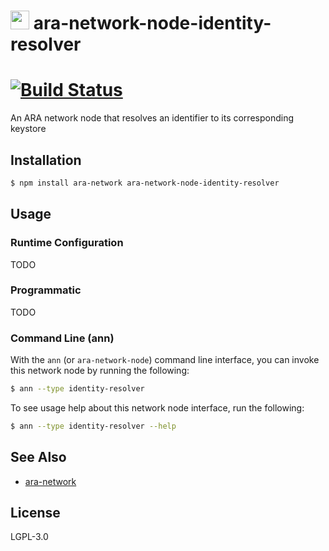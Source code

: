<img src="https://github.com/AraBlocks/docs/blob/master/ara.png" width="30" height="30" /> ara-network-node-identity-resolver
======================================

[![Build Status](https://travis-ci.com/AraBlocks/ara-network-node-identity-resolver.svg?token=Ty4yTmKT8aELetQd1xZp&branch=master)](https://travis-ci.com/AraBlocks/ara-network-node-identity-resolver)
==================================

An ARA network node that resolves an identifier to its corresponding keystore

## Installation

```sh
$ npm install ara-network ara-network-node-identity-resolver
```

## Usage

### Runtime Configuration

TODO

### Programmatic

TODO

### Command Line (ann)

With the `ann` (or `ara-network-node`) command line interface, you can
invoke this network node by running the following:

```sh
$ ann --type identity-resolver
```

To see usage help about this network node interface, run the following:

```sh
$ ann --type identity-resolver --help
```

## See Also

* [ara-network](https://github.com/arablocks/ara-network)

## License

LGPL-3.0
